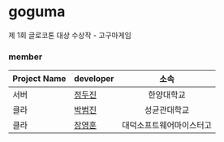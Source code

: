 # goguma

제 1회 글로코톤 대상 수상작 - 고구마게임

### member
|Project Name|developer|소속| 
|:--- |:---- |:----:|
|서버|[정두진](https://www.github.com/clucle)|한양대학교|
|클라|[박범진](https://www.github.com/lojpark)|성균관대학교|
|클라|[장영훈](https://www.github.com/PRKM)|대덕소프트웨어마이스터고|
